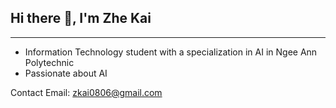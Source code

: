 ## Hi there 👋, I'm Zhe Kai

-------------------------------------------------------------------------------------------------------------------------------------------------------------------------------------------------------------------------------------------------

- Information Technology student with a specialization in AI in Ngee Ann Polytechnic
- Passionate about AI

Contact
Email: zkai0806@gmail.com



